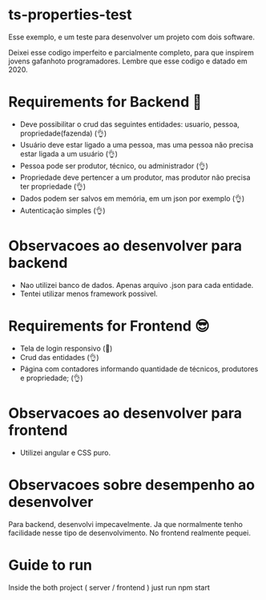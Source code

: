 # ts-properties-test

Esse exemplo, e um teste para desenvolver um projeto com dois software. 

Deixei esse codigo imperfeito e parcialmente completo, para que inspirem jovens gafanhoto programadores. Lembre que esse codigo e datado em 2020.

# Requirements for Backend 👹
- Deve possibilitar o crud das seguintes entidades: usuario, pessoa, propriedade(fazenda) (👌)
- Usuário deve estar ligado a uma pessoa, mas uma pessoa não precisa estar ligada a um usuário (👌)
- Pessoa pode ser produtor, técnico, ou administrador (👌)
- Propriedade deve pertencer a um produtor, mas produtor não precisa ter propriedade (👌)
- Dados podem ser salvos em memória, em um json por exemplo (👌)
- Autenticação simples (👌)

# Observacoes ao desenvolver para backend

- Nao utilizei banco de dados. Apenas arquivo .json para cada entidade. 
- Tentei utilizar menos framework possivel.

# Requirements for Frontend 😎
- Tela de login responsivo (🤧)
- Crud das entidades (👌)
- Página com contadores informando quantidade de técnicos, produtores e propriedade; (👌)

# Observacoes ao desenvolver para frontend

- Utilizei angular e CSS puro.

# Observacoes sobre desempenho ao desenvolver

Para backend, desenvolvi impecavelmente. Ja que normalmente tenho facilidade nesse tipo de desenvolvimento. No frontend realmente pequei. 

# Guide to run
Inside the both project ( server / frontend ) just run npm start

